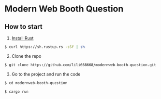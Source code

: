 # Modern Web Booth Question

## How to start

1. [Install Rust](https://www.rust-lang.org/tools/install)

```sh
$ curl https://sh.rustup.rs -sSf | sh
```

2. Clone the repo

```sh
$ git clone https://github.com/lili668668/modernweb-booth-question.git
```

3. Go to the project and run the code

```sh
$ cd modernweb-booth-question

$ cargo run
```
